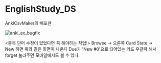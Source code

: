 # EnglishStudy_DS
AnkiCsvMaker의 배포판

![anki_ex_bugfix](https://user-images.githubusercontent.com/67860033/133462072-244fa51c-7d9d-48c3-8257-9880cc773e18.PNG)

<중복 단어 수정이 있었다면 꼭 해야하는 작업!>
Browse -> 오른쪽 Card State -> New 
하면 위와 같은 화면이 나온다
Due가 'New #0'으로 되어있는 카드 우클릭 해서 forget 눌러주면 모바일에서도 볼 수 있다.
